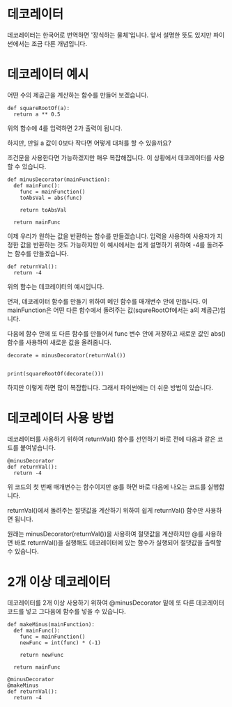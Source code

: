 # 데코레이터
데코레이터는 한국어로 번역하면 '장식하는 물체'입니다. 앞서 설명한 뜻도 있지만 파이썬에서는 조금 다른 개념입니다.

# 데코레이터 예시
어떤 수의 제곱근을 계산하는 함수를 만들어 보겠습니다.

```
def squareRootOf(a):
  return a ** 0.5
```

위의 함수에 4를 입력하면 2가 출력이 됩니다.

하지만, 만일 a 값이 0보다 작다면 어떻게 대처를 할 수 있을까요?

조건문을 사용한다면 가능하겠지만 매우 복잡해집니다. 이 상황에서 데코레이터를 사용할 수 있습니다.

```
def minusDecorator(mainFunction):
  def mainFunc():
    func = mainFunction()
    toAbsVal = abs(func)

    return toAbsVal

  return mainFunc
```

이제 우리가 원하는 값을 반환하는 함수를 만들겠습니다. 입력을 사용하여 사용자가 지정한 값을 반환하는 것도 가능하지만 이 예시에서는 쉽게 설명하기 위하여 -4를 돌려주는 함수를 만들겠습니다.

```
def returnVal():
  return -4
```

위의 함수는 데코레이터의 예시입니다.

먼저, 데코레이터 함수를 만들기 위하여 메인 함수를 매개변수 안에 만듭니다. 이 mainFunction은 어떤 다른 함수에서 돌려주는 값(squreRootOf에서는 a의 제곱근)입니다.

다음에 함수 안에 또 다른 함수를 만들어서 func 변수 안에 저장하고 새로운 값인 abs() 함수를 사용하여 새로운 값을 올려줍니다.

```
decorate = minusDecorator(returnVal())


print(squareRootOf(decorate()))
```

하지만 이렇게 하면 많이 복잡합니다. 그래서 파이썬에는 더 쉬운 방법이 있습니다.

# 데코레이터 사용 방법
데코레이터를 사용하기 위하여 returnVal() 함수를 선언하기 바로 전에 다음과 같은 코드를 붙여넣습니다.

```
@minusDecorator
def returnVal():
  return -4
```

위 코드의 첫 번째 매개변수는 함수이지만 @를 하면 바로 다음에 나오는 코드를 실행합니다.

returnVal()에서 돌려주는 절댓값을 계산하기 위하여 쉽게 returnVal() 함수만 사용하면 됩니다.

원래는 minusDecorator(returnVal())을 사용하여 절댓값을 계산하지만 @를 사용하면 바로 returnVal()을 실행해도 데코레이터에 있는 함수가 실행되어 절댓값을 출력할 수 있습니다.

# 2개 이상 데코레이터
데코레이터를 2개 이상 사용하기 위하여 @minusDecorator 밑에 또 다른 데코레이터 코드를 넣고 그다음에 함수를 넣을 수 있습니다.

```
def makeMinus(mainFunction):
  def mainFunc():
    func = mainFunction()
    newFunc = int(func) * (-1)

    return newFunc

  return mainFunc

@minusDecorator
@makeMinus
def returnVal():
  return -4
```

